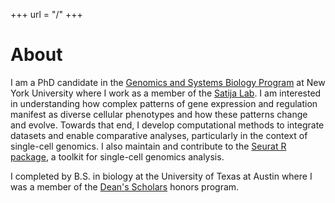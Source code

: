 +++
url = "/"
+++

# About

I am a PhD candidate in the [Genomics and Systems Biology Program](http://biology.as.nyu.edu/object/biology.research.GSB) at New York University where I work as a member of the [Satija Lab](https://satijalab.org). I am interested in understanding how complex patterns of gene expression and regulation manifest as diverse cellular phenotypes and how these patterns change and evolve. Towards that end, I develop computational methods to integrate datasets and enable comparative analyses, particularly in the context of single-cell genomics. I also maintain and contribute to the [Seurat R package](https://github.com/satijalab/seurat/), a toolkit for single-cell genomics analysis.  

I completed by B.S. in biology at the University of Texas at Austin where I was a member of the [Dean's Scholars](https://www.cns.utexas.edu/honors/honors-programs-center/deans-scholars) honors program. 


